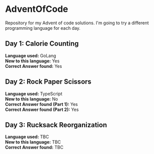 # AdventOfCode
Repository for my Advent of code solutions. I'm going to try a different programming language for each day.

<h2>Day 1: Calorie Counting</h2>
<b>Language used:</b> GoLang <br/>
<b>New to this language:</b> Yes <br/>
<b>Correct Answer found:</b> Yes <br/>

<h2>Day 2: Rock Paper Scissors</h2>
<b>Language used:</b> TypeScript <br/>
<b>New to this language:</b> No <br/>
<b>Correct Answer found (Part 1):</b> Yes <br/>
<b>Correct Answer found (Part 2):</b> Yes <br/>

<h2>Day 3: Rucksack Reorganization</h2>
<b>Language used:</b> TBC <br/>
<b>New to this language:</b> TBC <br/>
<b>Correct Answer found:</b> TBC <br/>
